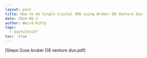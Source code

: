 ```yaml
---
layout: post
title: How to do Single Crystal XRD using Bruker D8 Venture Duo
date: 2024-06-2
author: Weird Kitty  
tags: 
  - UsefulStuff 
toc:  true
---
```



[Steps:](use bruker D8 venture duo.pdf)
